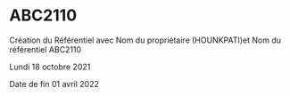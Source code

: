 # ABC2110
 Création du Référentiel avec Nom du propriétaire (HOUNKPATI)et Nom du référentiel ABC2110

 Lundi 18 octobre 2021

Date de fin 01 avril 2022